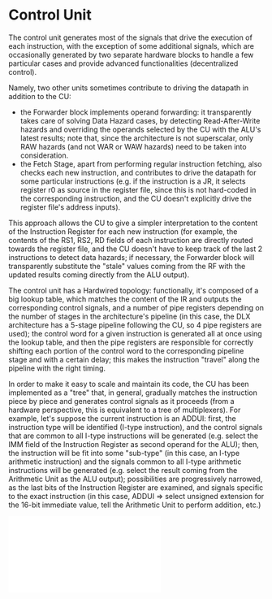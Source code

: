 # Control Unit #

The control unit generates most of the signals that drive the execution of each instruction, with the exception of some additional signals, which are occasionally generated by two separate hardware blocks to handle a few particular cases and provide advanced functionalities (decentralized control).

Namely, two other units sometimes contribute to driving the datapath in addition to the CU:
- the Forwarder block implements operand forwarding: it transparently takes care of solving Data Hazard cases, by detecting Read-After-Write hazards and overriding the operands selected by the CU with the ALU's latest results; note that, since the architecture is not superscalar, only RAW hazards (and not WAR or WAW hazards) need to be taken into consideration.
- the Fetch Stage, apart from performing regular instruction fetching, also checks each new instruction, and contributes to drive the datapath for some particular instructions (e.g. if the instruction is a JR, it selects register r0 as source in the register file, since this is not hard-coded in the corresponding instruction, and the CU doesn't explicitly drive the register file's address inputs).

This approach allows the CU to give a simpler interpretation to the content of the Instruction Register for each new instruction (for example, the contents of the RS1, RS2, RD fields of each instruction are directly routed towards the register file, and the CU doesn't have to keep track of the last 2 instructions to detect data hazards; if necessary, the Forwarder block will transparently substitute the "stale" values coming from the RF with the updated results coming directly from the ALU output).


The control unit has a Hardwired topology: functionally, it's composed of a big lookup table, which matches the content of the IR and outputs the corresponding control signals, and a number of pipe registers depending on the number of stages in the architecture's pipeline (in this case, the DLX architecture has a 5-stage pipeline following the CU, so 4 pipe registers are used); the control word for a given instruction is generated all at once using the lookup table, and then the pipe registers are responsible for correctly shifting each portion of the control word to the corresponding pipeline stage and with a certain delay; this makes the instruction "travel" along the pipeline with the right timing.

In order to make it easy to scale and maintain its code, the CU has been implemented as a "tree" that, in general, gradually matches the instruction piece by piece and generates control signals as it proceeds (from a hardware perspective, this is equivalent to a tree of multiplexers).
For example, let's suppose the current instruction is an ADDUI: first, the instruction type will be identified (I-type instruction), and the control signals that are common to all I-type instructions will be generated (e.g. select the IMM field of the Instruction Register as second operand for the ALU); then, the instruction will be fit into some "sub-type" (in this case, an I-type arithmetic instruction) and the signals common to all I-type arithmetic instructions will be generated (e.g. select the result coming from the Arithmetic Unit as the ALU output); possibilities are progressively narrowed, as the last bits of the Instruction Register are examined, and signals specific to the exact instruction (in this case, ADDUI => select unsigned extension for the 16-bit immediate value, tell the Arithmetic Unit to perform addition, etc.)

![Instruction set of the CPU, with the choice tree the CU evaluates to generate the control word](./Instruction_set.pdf)
